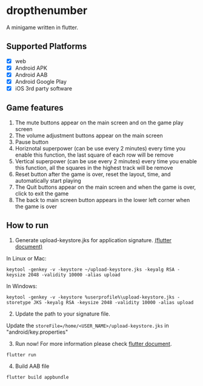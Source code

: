# dropthenumber

A minigame written in flutter.

## Supported Platforms

- [x] web
- [x] Android APK
- [x] Android AAB
- [x] Android Google Play
- [x] iOS 3rd party software

## Game features

1. The mute buttons appear on the main screen and on the game play screen
2. The volume adjustment buttons appear on the main screen
3. Pause button
4. Horiznotal superpower (can be use every 2 minutes) every time you enable this function, the last square of each row will be remove
5. Vertical superpower (can be use every 2 minutes) every time you enable this function, all the squares in the highest track will be remove
6. Reset button after the game is over, reset the layout, time, and automatically start playing
7. The Quit buttons appear on the main screen and when the game is over, click to exit the game
8. The back to main screen button appears in the lower left corner when the game is over 

## How to run

1. Generate upload-keystore.jks for application signature. [(flutter document)](https://flutter.dev/docs/deployment/android#create-an-upload-keystore)

In Linux or Mac:

```
keytool -genkey -v -keystore ~/upload-keystore.jks -keyalg RSA -keysize 2048 -validity 10000 -alias upload
```

In Windows:

```
keytool -genkey -v -keystore %userprofile%\upload-keystore.jks -storetype JKS -keyalg RSA -keysize 2048 -validity 10000 -alias upload
```

2. Update the path to your signature file.

Update the `storeFile=/home/<USER_NAME>/upload-keystore.jks` in "android/key.properties"

3. Run now! For more information please check [flutter document](https://flutter.dev/docs/reference/flutter-cli).

```
flutter run
```

4. Build AAB file

```
flutter build appbundle
```
